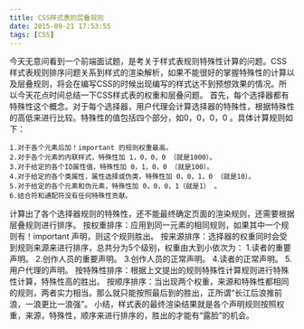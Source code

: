 ```yaml
---
title: CSS样式表的层叠规则
date: 2015-09-21 17:53:55
tags: [CSS]
---
```


今天无意间看到一个前端面试题，是考关于样式表规则特殊性计算的问题。CSS样式表规则排序问题关系到样式的渲染解析，如果不能很好的掌握特殊性的计算以及层叠规则，将会在编写CSS的时候出现编写的样式达不到预想效果的情况。所以今天花点时间总结一下CSS样式表的权重和层叠问题。
首先，每个选择器都有特殊性这个概念。对于每个选择器，用户代理会计算选择器的特殊性，根据特殊性的高低来进行比较。特殊性的值包括四个部分，如0，0，0，0 。具体计算规则如下：

	1.对于各个元素后加！important 的规则权重最高。
	2.对于各个元素的内联样式，特殊性加 1，0，0，0 （就是1000）。
	3.对于给定的各个ID属性值，特殊性加 0，1，0，0 （就是100）。
	4.对于给定的各个类属性，属性选择或伪类，特殊性加 0，0，1，0 （就是10）。
	5.对于给定的各个元素和伪元素，特殊性加 0，0，0，1（就是1） 。
	6.结合符和通配符没有任何特殊性贡献。

计算出了各个选择器规则的特殊性，还不能最终确定页面的渲染规则，还需要根据层叠规则进行排序。
按权重排序：应用到同一元素的相同规则，如果其中一个规则有！important 声明，则这个规则胜出。
按来源排序：选择器的权重同时会受到规则来源来进行排序，总共分为5个级别，权重由大到小依次为：
	1.读者的重要声明。
	2.创作人员的重要声明。
	3.创作人员的正常声明。
	4.读者的正常声明。
	5.用户代理的声明。
按特殊性排序：根据上文提出的规则特殊性计算规则进行特殊性计算，特殊性高的胜出。
按顺序排序：当出现两个权重，来源和特殊性都相同的规则，两者实力相当。那么就只能按照最后到的胜出，正所谓“长江后浪推前浪，一浪更比一浪强”。
小结，样式表的最终渲染结果就是各个声明规则按照权重，来源，特殊性，顺序来进行排序的，胜出的才能有“露脸”的机会。